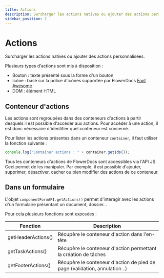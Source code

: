 ```yaml
---
title: Actions
description: Surcharger les actions natives ou ajouter des actions personnalisées
sidebar_position: 2
---
```


# Actions

Surcharger les actions natives ou ajouter des actions personnalisées.

Plusieurs types d'actions sont mis à disposition : 

* Bouton : texte présenté sous la forme d'un bouton
* Icône : basé sur la police d'icônes supportée par FlowerDocs [Font Awesome](https://fontawesome.com/icons?d=gallery&m=free)
* DOM : élément HTML 

## Conteneur d'actions

Les actions sont regroupées dans des conteneurs d'actions à partir desquels il est possible d'accéder aux actions.
Pour accéder à une action, il est donc nécessaire d'identifier quel conteneur est concerné.

Pour lister les actions présentes dans un conteneur `container`, il faut utiliser la fonction suivante : 
```javascript
console.log("Container actions : " + container.getIds());
```

Tous les conteneurs d'actions de FlowerDocs sont accessibles via l'API JS. Ceci permet de les manipuler. Par exemple, il est possible d'ajouter, supprimer, désactiver, cacher ou bien modifier des actions de ce conteneur.

## Dans un formulaire 

L'objet `componentFormAPI.getActions()` permet d'interagir avec les actions d'un formulaire présentant un document, dossier... 

Pour cela plusieurs fonctions sont exposées :

| Fonction                                   | Description                                                                    |
|--------------------------------------------|--------------------------------------------------------------------------------|
|getHeaderActions()                          | Récupère le conteneur d'action dans l'en-tête                                  | 
|getTaskActions()                            | Récupère le conteneur d'action permettant la création de tâches                | 
|getFooterActions()                          | Récupère le conteneur d'action de pied de page (validation, annulation...)     |